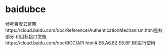# baidubce
参考百度云官网https://cloud.baidu.com/doc/Reference/AuthenticationMechanism.html鉴权部分
和目标接口文档https://cloud.baidu.com/doc/BCC/API.html#.E6.A6.82.E8.BF.B0进行使用
